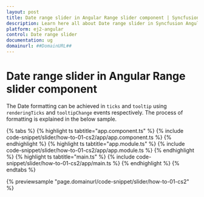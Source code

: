 ```yaml
---
layout: post
title: Date range slider in Angular Range slider component | Syncfusion
description: Learn here all about Date range slider in Syncfusion Angular Range slider component of Syncfusion Essential JS 2 and more.
platform: ej2-angular
control: Date range slider 
documentation: ug
domainurl: ##DomainURL##
---
```


# Date range slider in Angular Range slider component

The Date formatting can be achieved in `ticks` and `tooltip` using `renderingTicks` and
`tooltipChange` events respectively.
The process of formatting is explained in the below sample.

{% tabs %}
{% highlight ts tabtitle="app.component.ts" %}
{% include code-snippet/slider/how-to-01-cs2/app/app.component.ts %}
{% endhighlight %}
{% highlight ts tabtitle="app.module.ts" %}
{% include code-snippet/slider/how-to-01-cs2/app/app.module.ts %}
{% endhighlight %}
{% highlight ts tabtitle="main.ts" %}
{% include code-snippet/slider/how-to-01-cs2/app/main.ts %}
{% endhighlight %}
{% endtabs %}
  
{% previewsample "page.domainurl/code-snippet/slider/how-to-01-cs2" %}
